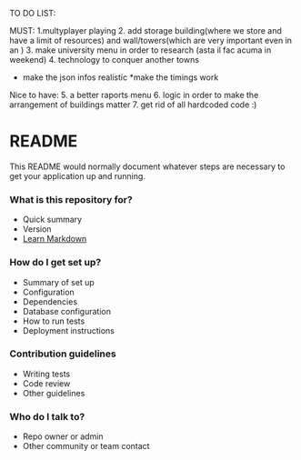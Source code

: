 TO DO LIST:

MUST:
1.multyplayer playing
2. add storage building(where we store and have a limit of resources) and wall/towers(which are very important even in an )
3. make university menu in order to research (asta il fac acuma in weekend)
4. technology to conquer another towns
* make the json infos realistic
*make the timings work

Nice to have:
5. a better raports menu
6. logic in order to make the arrangement of buildings matter
7. get rid of all hardcoded code :)








# README #

This README would normally document whatever steps are necessary to get your application up and running.

### What is this repository for? ###

* Quick summary
* Version
* [Learn Markdown](https://bitbucket.org/tutorials/markdowndemo)

### How do I get set up? ###

* Summary of set up
* Configuration
* Dependencies
* Database configuration
* How to run tests
* Deployment instructions

### Contribution guidelines ###

* Writing tests
* Code review
* Other guidelines

### Who do I talk to? ###

* Repo owner or admin
* Other community or team contact